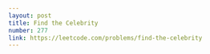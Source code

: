 ```yaml
---
layout: post
title: Find the Celebrity
number: 277
link: https://leetcode.com/problems/find-the-celebrity
---
```

